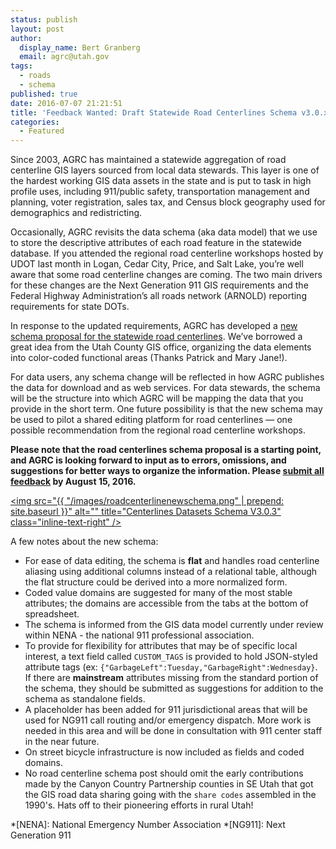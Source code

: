 ```yaml
---
status: publish
layout: post
author:
  display_name: Bert Granberg
  email: agrc@utah.gov
tags:
  - roads
  - schema
published: true
date: 2016-07-07 21:21:51
title: 'Feedback Wanted: Draft Statewide Road Centerlines Schema v3.0.x'
categories:
  - Featured
---
```


Since 2003, AGRC has maintained a statewide aggregation of road centerline GIS layers sourced from local data stewards. This layer is one of the hardest working GIS data assets in the state and is put to task in high profile uses, including 911/public safety, transportation management and planning, voter registration, sales tax, and Census block geography used for demographics and redistricting.

Occasionally, AGRC revisits the data schema (aka data model) that we use to store the descriptive attributes of each road feature in the statewide database. If you attended the regional road centerline workshops hosted by UDOT last month  in Logan, Cedar City, Price, and Salt Lake, you’re well aware that some road centerline changes are coming. The two main drivers for these changes are the Next Generation 911 GIS requirements and the Federal Highway Administration’s all roads network (ARNOLD) reporting requirements for state DOTs.

In response to the updated requirements, AGRC has developed a [new schema proposal for the statewide road centerlines](https://docs.google.com/spreadsheets/d/1jQ_JuRIEtzxj60F0FAGmdu5JrFpfYBbSt3YzzCjxpfI/edit#gid=811360546). We’ve borrowed a great idea from the Utah County GIS office, organizing the data elements into color-coded functional areas (Thanks Patrick and Mary Jane!).

For data users, any schema change will be reflected in how AGRC publishes the data for download and as web services.
For data stewards, the schema will be the structure into which AGRC will be mapping the data that you provide in the short term.
One future possibility is that the new schema may be used to pilot a shared editing platform for road centerlines — one possible recommendation from the regional road centerline workshops.

__Please note that the road centerlines schema proposal is a starting point, and AGRC is looking forward to input as to errors, omissions, and suggestions for better ways to organize the information. Please [submit all feedback](http://goo.gl/forms/fdzA8sV4nuarXGDV2) by August 15, 2016.__

<a href="https://docs.google.com/spreadsheets/d/1jQ_JuRIEtzxj60F0FAGmdu5JrFpfYBbSt3YzzCjxpfI/edit#gid=811360546 "><img src="{{ "/images/roadcenterlinenewschema.png" | prepend: site.baseurl }}" alt="" title="Centerlines Datasets Schema V3.0.3" class="inline-text-right" /></a>

A few notes about the new schema:

- For ease of data editing, the schema is **flat** and handles road centerline aliasing using additional columns instead of a relational table, although the flat structure could be derived into a more normalized form.
- Coded value domains are suggested for many of the most stable attributes; the domains are accessible from the tabs at the bottom of spreadsheet.
- The schema is informed from the GIS data model currently under review within NENA - the national 911 professional association.
- To provide for flexibility for attributes that may be of specific local interest, a text field called `CUSTOM_TAGS` is provided to hold JSON-styled attribute tags (ex: `{"GarbageLeft":Tuesday,"GarbageRight":Wednesday}`. If there are **mainstream** attributes missing from the standard portion of the schema, they should be submitted as suggestions for addition to the schema as standalone fields.
- A placeholder has been added for 911 jurisdictional areas that will be used for NG911 call routing and/or emergency dispatch. More work is needed in this area and will be done in consultation with 911 center staff in the near future.
- On street bicycle infrastructure is now included as fields and coded domains.
- No road centerline schema post should omit the early contributions made by the Canyon Country Partnership counties in SE Utah that got the GIS road data sharing going with the `share codes` assembled in the 1990's. Hats off to their pioneering efforts in rural Utah!

*[NENA]: National Emergency Number Association
*[NG911]: Next Generation 911
